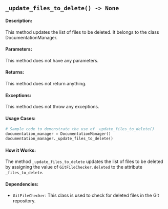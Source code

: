 ## `_update_files_to_delete() -> None`

#### Description:
This method updates the list of files to be deleted. It belongs to the class DocumentationManager.

#### Parameters:
This method does not have any parameters.

#### Returns:
This method does not return anything.

#### Exceptions:
This method does not throw any exceptions.

#### Usage Cases:

```python
# Sample code to demonstrate the use of _update_files_to_delete()
documentation_manager = DocumentationManager()
documentation_manager._update_files_to_delete()
```

#### How it Works:
The method `_update_files_to_delete` updates the list of files to be deleted by assigning the value of `GitFileChecker.deleted` to the attribute `_files_to_delete`.

#### Dependencies:
- `GitFileChecker`: This class is used to check for deleted files in the Git repository.